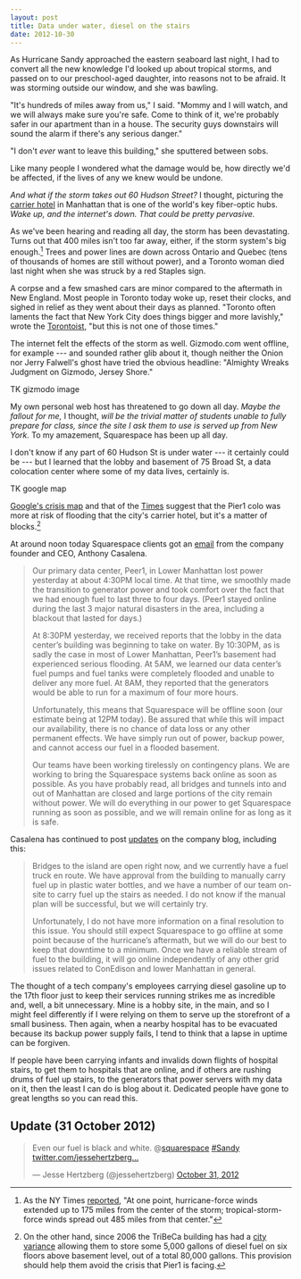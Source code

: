```yaml
---
layout: post
title: Data under water, diesel on the stairs
date: 2012-10-30
---
```


As Hurricane Sandy approached the eastern seaboard last night, I had to convert all the new knowledge I'd looked up about tropical storms, and passed on to our preschool-aged daughter, into reasons not to be afraid. It was storming outside our window, and she was bawling.

"It's hundreds of miles away from us," I said. "Mommy and I will watch, and we will always make sure you're safe. Come to think of it, we're probably safer in our apartment than in a house. The security guys downstairs will sound the alarm if there's any serious danger."

"I don't *ever* want to leave this building," she sputtered between sobs.

Like many people I wondered what the damage would be, how directly we'd be affected, if the lives of any we knew would be undone.

*And what if the storm takes out 60 Hudson Street?* I thought, picturing the [carrier hotel][hudson] in Manhattan that is one of the world's key fiber-optic hubs. *Wake up, and the internet's down. That could be pretty pervasive.*

[hudson]: http://en.wikipedia.org/wiki/60_Hudson_Street

As we've been hearing and reading all day, the storm has been devastating. Turns out that 400 miles isn't too far away, either, if the storm system's big enough.[^times] Trees and power lines are down across Ontario and Quebec (tens of thousands of homes are still without power), and a Toronto woman died last night when she was struck by a red Staples sign.

[^times]: As the NY Times [reported](http://www.nytimes.com/2012/10/31/us/hurricane-sandy-barrels-region-leaving-battered-path.html?pagewanted=2&_r=0&hp), "At one point, hurricane-force winds extended up to 175 miles from the center of the storm; tropical-storm-force winds spread out 485 miles from that center."

A corpse and a few smashed cars are minor compared to the aftermath in New England. Most people in Toronto today woke up, reset their clocks, and sighed in relief as they went about their days as planned. "Toronto often laments the fact that New York City does things bigger and more lavishly," wrote the [Torontoist][toist], "but this is not one of those times."

[toist]: http://torontoist.com/2012/10/extra-extra-the-hurricane-the-underground-cinema-and-graffiti/

The internet felt the effects of the storm as well. Gizmodo.com went offline, for example --- and sounded rather glib about it, though neither the Onion nor Jerry Falwell's ghost have tried the obvious headline: "Almighty Wreaks Judgment on Gizmodo, Jersey Shore."

TK gizmodo image

My own personal web host has threatened to go down all day. *Maybe the fallout for me,* I thought, *will be the trivial matter of students unable to fully prepare for class, since the site I ask them to use is served up from New York.* To my amazement, Squarespace has been up all day.

I don't know if any part of 60 Hudson St is under water --- it certainly could be --- but I learned that the lobby and basement of 75 Broad St, a data colocation center where some of my data lives, certainly is.

TK google map

[Google's crisis map](http://google.org/crisismap/2012-sandy) and that of the [Times](http://graphics8.nytimes.com/packages/images/newsgraphics/2012/1029-hurricane-updates/subway1030.jpg) suggest that the Pier1 colo was more at risk of flooding that the city's carrier hotel, but it's a matter of blocks.[^waver]

[^waver]: On the other hand, since 2006 the TriBeCa building has had a [city variance](http://www.nytimes.com/2006/10/18/nyregion/18tanks.html) allowing them to store some 5,000 gallons of diesel fuel on six floors above basement level, out of a total 80,000 gallons. This provision should help them avoid the crisis that Pier1 is facing.

At around noon today Squarespace clients got an [email](http://blog.squarespace.com/sandy) from the company founder and CEO, Anthony Casalena.

> Our primary data center, Peer1, in Lower Manhattan lost power yesterday at about 4:30PM local time. At that time, we smoothly made the transition to generator power and took comfort over the fact that we had enough fuel to last three to four days. (Peer1 stayed online during the last 3 major natural disasters in the area, including a blackout that lasted for days.)
> 
> At 8:30PM yesterday, we received reports that the lobby in the data center’s building was beginning to take on water. By 10:30PM, as is sadly the case in most of Lower Manhattan, Peer1’s basement had experienced serious flooding. At 5AM, we learned our data center’s fuel pumps and fuel tanks were completely flooded and unable to deliver any more fuel. At 8AM, they reported that the generators would be able to run for a maximum of four more hours.
> 
> Unfortunately, this means that Squarespace will be offline soon (our estimate being at 12PM today). Be assured that while this will impact our availability, there is no chance of data loss or any other permanent effects. We have simply run out of power, backup power, and cannot access our fuel in a flooded basement.
> 
> Our teams have been working tirelessly on contingency plans. We are working to bring the Squarespace systems back online as soon as possible. As you have probably read, all bridges and tunnels into and out of Manhattan are closed and large portions of the city remain without power. We will do everything in our power to get Squarespace running as soon as possible, and we will remain online for as long as it is safe.

Casalena has continued to post [updates](http://blog.squarespace.com/hurricane-sandy-update) on the company blog, including this:

> Bridges to the island are open right now, and we currently have a fuel truck en route. We have approval from the building to manually carry fuel up in plastic water bottles, and we have a number of our team on-site to carry fuel up the stairs as needed. I do not know if the manual plan will be successful, but we will certainly try.
>
> Unfortunately, I do not have more information on a final resolution to this issue. You should still expect Squarespace to go offline at some point because of the hurricane’s aftermath, but we will do our best to keep that downtime to a minimum. Once we have a reliable stream of fuel to the building, it will go online independently of any other grid issues related to ConEdison and lower Manhattan in general.

The thought of a tech company's employees carrying diesel gasoline up to the 17th floor just to keep their services running strikes me as incredible and, well, a bit unnecessary. Mine is a hobby site, in the main, and so I might feel differently if I were relying on them to serve up the storefront of a small business. Then again, when a nearby hospital has to be evacuated because its backup power supply fails, I tend to think that a lapse in uptime can be forgiven.

If people have been carrying infants and invalids down flights of hospital stairs, to get them to hospitals that are online, and if others are rushing drums of fuel up stairs, to the generators that power servers with my data on it, then the least I can do is blog about it. Dedicated people have gone to great lengths so you can read this.

## Update (31 October 2012)

<blockquote class="twitter-tweet"><p>Even our fuel is black and white. @<a href="https://twitter.com/squarespace">squarespace</a> <a href="https://twitter.com/search/%23Sandy">#Sandy</a> <a href="http://t.co/uyILCPkh" title="http://twitter.com/jessehertzberg/status/263641520140337153/photo/1">twitter.com/jessehertzberg…</a></p>&mdash; Jesse Hertzberg (@jessehertzberg) <a href="https://twitter.com/jessehertzberg/status/263641520140337153" data-datetime="2012-10-31T14:00:11+00:00">October 31, 2012</a></blockquote>
<script src="//platform.twitter.com/widgets.js" charset="utf-8"></script>
